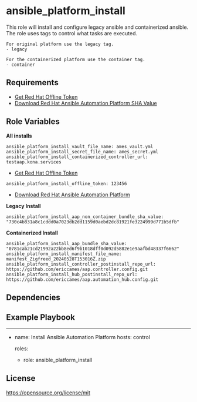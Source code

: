 ansible_platform_install
=========

This role will install and configure legacy ansible and containerized ansible.  The role uses tags to control what tasks are executed.
```
For original platform use the legacy tag.
- legacy

For the containerized platform use the container tag.
- container
```

Requirements
------------
- [Get Red Hat Offline Token](https://access.redhat.com/management/api "Red Hat Offline Token")
- [Download Red Hat Ansible Automation Platform SHA Value](https://access.redhat.com/downloads/content/480/ver=2.4/rhel---9/2.4/x86_64/product-software "Download Red Hat Ansible Automation Platform")

Role Variables
--------------

**All installs**
```
ansible_platform_install_vault_file_name: ames_vault.yml
ansible_platform_install_secret_file_name: ames_secret.yml
ansible_platform_install_containerized_controller_url: testaap.kona.services
```
- [Get Red Hat Offline Token](https://access.redhat.com/management/api "Red Hat Offline Token")
```
ansible_platform_install_offline_token: 123456
```
- [Download Red Hat Ansible Automation Platform](https://access.redhat.com/downloads/content/480/ver=2.4/rhel---9/2.4/x86_64/product-software "Download Red Hat Ansible Automation Platform")<br>

**Legacy Install**
```
ansible_platform_install_aap_non_container_bundle_sha_value: "730c4b831a8c1cddd0a7023db2dd1159d0aebd2dc81921fe3224999d771b5dfb"
```
**Containerized Install**
```
ansible_platform_install_aap_bundle_sha_value: "0781cab21cd21992a22bb8ed6f9b1018dff0d092d5882e1e9aafbd48337f6662"
ansible_platform_install_manifest_file_name: manifest_Zigfreed_20240528T153016Z.zip
ansible_platform_install_controller_postinstall_repo_url: https://github.com/ericcames/aap.controller.config.git
ansible_platform_install_hub_postinstall_repo_url: https://github.com/ericcames/aap.automation_hub.config.git
```

Dependencies
------------

Example Playbook
----------------

---
- name: Install Ansible Automation Platform
  hosts: control

  roles:
    - role: ansible_platform_install

License
-------

https://opensource.org/license/mit
